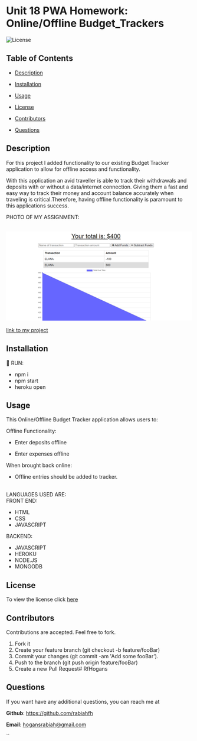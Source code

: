 # Unit 18 PWA Homework: Online/Offline Budget_Trackers

 ![License](https://img.shields.io/badge/license-MIT-red) 

  
 ## Table of Contents
  
* [Description](#Description)
  
* [Installation](#Installation)
  
* [Usage](#Usage)
  
* [License](#License)
  
* [Contributors](#Contributors)
  
* [Questions](#Questions)
  
 ## Description 
  
For this project I added functionality to our existing Budget Tracker application to allow for offline access and functionality.

With this application an avid traveller is able to track their withdrawals and deposits with or without a data/internet connection. Giving them a fast and easy way to track their money and account balance accurately when traveling is critical.Therefore, having offline functionality is paramount to this applications success.

PHOTO OF MY ASSIGNMENT:


<br>![photo of my assignment](buget_photo.PNG)


[link to my project](https://budgettrackerrh.herokuapp.com/)

 ## Installation
  
 💾 
 RUN:
  
* npm i
* npm start
* heroku open

    
 ## Usage
 

 This  Online/Offline Budget Tracker application allows users to:

  Offline Functionality:

  * Enter deposits offline

  * Enter expenses offline

When brought back online:

  * Offline entries should be added to tracker.


<br>
LANGUAGES USED ARE:
<br>
FRONT END:

- HTML
- CSS
- JAVASCRIPT

BACKEND:
- JAVASCRIPT
- HEROKU
- NODE.JS
- MONGODB

 ## License
 To view the license click [here](https://choosealicense.com/licenses/mit/)

  
 ## Contributors
  
 Contributions are accepted. Feel free to fork.
1. Fork it
2. Create your feature branch (git checkout -b feature/fooBar)
3. Commit your changes (git commit -am 'Add some fooBar').
4. Push to the branch (git push origin feature/fooBar)
5. Create a new Pull Request# RfHogans

  
  
 ## Questions
  
 If you want have any additional questions, you can reach me at
  
 **Github**: https://github.com/rabiahfh
  
 **Email**: hogansrabiah@gmail.com



``